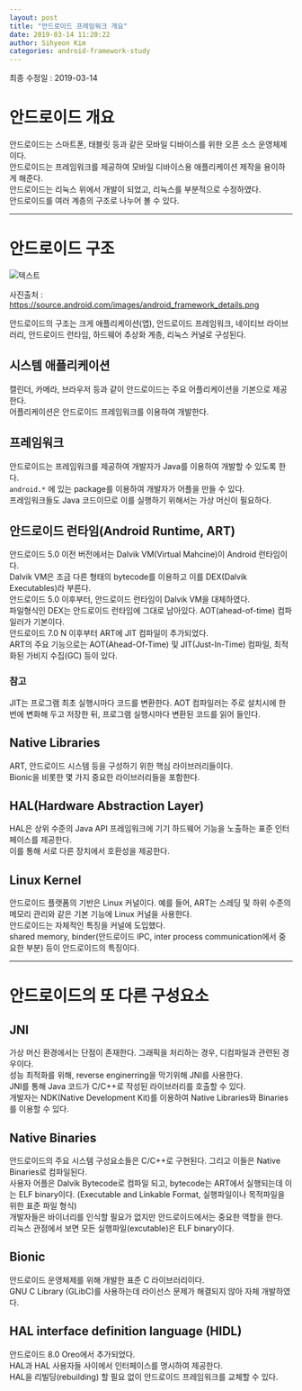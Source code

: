 ```yaml
---
layout: post
title: "안드로이드 프레임워크 개요"
date: 2019-03-14 11:20:22
author: Sihyeon Kim
categories: android-framework-study
---
```


최종 수정일 : 2019-03-14

# 안드로이드 개요
안드로이드는 스마트폰, 태블릿 등과 같은 모바일 디바이스를 위한 오픈 소스 운영체제이다.  
안드로이드는 프레임워크를 제공하여 모바일 디바이스용 애플리케이션 제작을 용이하게 해준다.  
안드로이드는 리눅스 위에서 개발이 되었고, 리눅스를 부분적으로 수정하였다.  
안드로이드를 여러 계층의 구조로 나누어 볼 수 있다.  

---
# 안드로이드 구조
![텍스트](https://source.android.com/images/android_framework_details.png)

사진출처 : https://source.android.com/images/android_framework_details.png

안드로이드의 구조는 크게 애플리케이션(앱), 안드로이드 프레임워크, 네이티브 라이브러리, 안드로이드 런타임, 하드웨어 추상화 계층, 리눅스 커널로 구성된다.


## 시스템 애플리케이션
캘린더, 카메라, 브라우저 등과 같이 안드로이드는 주요 어플리케이션을 기본으로 제공한다.  
어플리케이션은 안드로이드 프레임워크를 이용하여 개발한다.


## 프레임워크
안드로이드는 프레임워크를 제공하여 개발자가 Java를 이용하여 개발할 수 있도록 한다.  
```android.*``` 에 있는 package를 이용하여 개발자가 어플을 만들 수 있다.  
프레임워크들도 Java 코드이므로 이를 실행하기 위해서는 가상 머신이 필요하다.


## 안드로이드 런타임(Android Runtime, ART)
안드로이드 5.0 이전 버전에서는 Dalvik VM(Virtual Mahcine)이 Android 런타임이다.  
Dalvik VM은 조금 다른 형태의 bytecode를 이용하고 이를 DEX(Dalvik Executables)라 부른다.  
안드로이드 5.0 이후부터, 안드로이드 런타임이 Dalvik VM을 대체하였다.  
파일형식인 DEX는 안드로이드 런타임에 그대로 남아있다. AOT(ahead-of-time) 컴파일러가 기본이다.  
안드로이드 7.0 N 이후부터 ART에 JIT 컴파일이 추가되었다.  
ART의 주요 기능으로는 AOT(Ahead-Of-Time) 및 JIT(Just-In-Time) 컴파일, 최적화된 가비지 수집(GC) 등이 있다.  

### 참고
JIT는 프로그램 최초 실행시마다 코드를 변환한다. AOT 컴파일러는 주로 설치시에 한번에 변화해 두고 저장한 뒤, 프로그램 실행시마다 변환된 코드를 읽어 들인다.


## Native Libraries
ART, 안드로이드 시스템 등을 구성하기 위한 핵심 라이브러리들이다.  
Bionic을 비롯한 몇 가지 중요한 라이브러리들을 포함한다.


## HAL(Hardware Abstraction Layer)
HAL은 상위 수준의 Java API 프레임워크에 기기 하드웨어 기능을 노출하는 표준 인터페이스를 제공한다.  
이를 통해 서로 다른 장치에서 호환성을 제공한다.


## Linux Kernel
안드로이드 플랫폼의 기반은 Linux 커널이다. 예를 들어, ART는 스레딩 및 하위 수준의 메모리 관리와 같은 기본 기능에 Linux 커널을 사용한다.  
안드로이드는 자체적인 특징을 커널에 도입했다.  
shared memory, binder(안드로이드 IPC, inter process communication에서 중요한 부분) 등이 안드로이드의 특징이다.

---
# 안드로이드의 또 다른 구성요소
## JNI
가상 머신 환경에서는 단점이 존재한다. 그래픽을 처리하는 경우, 디컴파일과 관련된 경우이다.  
성능 최적화를 위해, reverse enginerring을 막기위해 JNI를 사용한다.  
JNI를 통해 Java 코드가 C/C++로 작성된 라이브러리를 호출할 수 있다.  
개발자는 NDK(Native Development Kit)를 이용하여 Native Libraries와 Binaries를 이용할 수 있다.


## Native Binaries
안드로이드의 주요 시스템 구성요소들은 C/C++로 구현된다. 그리고 이들은 Native Binaries로 컴파일된다.  
사용자 어플은 Dalvik Bytecode로 컴파일 되고, bytecode는 ART에서 실행되는데 이는 ELF binary이다. (Executable and Linkable Format, 실행파일이나 목적파일을 위한 표준 파일 형식)  
개발자들은 바이너리를 인식할 필요가 없지만 안드로이드에서는 중요한 역할을 한다.  
리눅스 관점에서 보면 모든 실행파일(excutable)은 ELF binary이다.


## Bionic
안드로이드 운영체제를 위해 개발한 표준 C 라이브러리이다.  
GNU C Library (GLibC)를 사용하는데 라이선스 문제가 해결되지 않아 자체 개발하였다.


## HAL interface definition language (HIDL)
안드로이드 8.0 Oreo에서 추가되었다.  
HAL과 HAL 사용자들 사이에서 인터페이스를 명시하여 제공한다.  
HAL을 리빌딩(rebuilding) 할 필요 없이 안드로이드 프레임워크를 교체할 수 있다.


